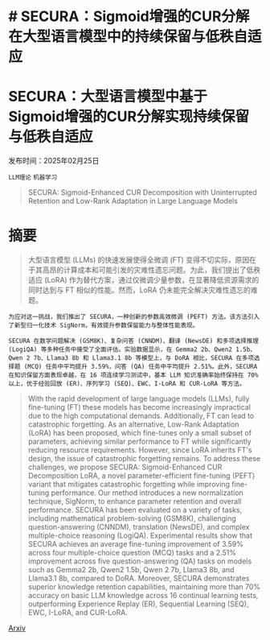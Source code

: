 # # SECURA：Sigmoid增强的CUR分解在大型语言模型中的持续保留与低秩自适应
# SECURA：大型语言模型中基于Sigmoid增强的CUR分解实现持续保留与低秩自适应

发布时间：2025年02月25日

`LLM理论` `机器学习`

> SECURA: Sigmoid-Enhanced CUR Decomposition with Uninterrupted Retention and Low-Rank Adaptation in Large Language Models

# 摘要

> 大型语言模型 (LLMs) 的快速发展使得全微调 (FT) 变得不切实际，原因在于其高昂的计算成本和可能引发的灾难性遗忘问题。为此，我们提出了低秩适应 (LoRA) 作为替代方案，通过仅微调少量参数，在显著降低资源需求的同时达到与 FT 相似的性能。然而，LoRA 仍未能完全解决灾难性遗忘的难题。
    
    为应对这一挑战，我们推出了 SECURA，一种创新的参数高效微调 (PEFT) 方法。该方法引入了新型归一化技术 SigNorm，有效提升参数保留能力与整体性能表现。
    
    SECURA 在数学问题解决 (GSM8K)、复杂问答 (CNNDM)、翻译 (NewsDE) 和多项选择推理 (LogiQA) 等多种任务中接受了全面评估。实验数据显示，在 Gemma2 2b、Qwen2 1.5b、Qwen 2 7b、Llama3 8b 和 Llama3.1 8b 等模型上，与 DoRA 相比，SECURA 在多项选择题 (MCQ) 任务中平均提升 3.59%，问答 (QA) 任务中平均提升 2.51%。此外，SECURA 在知识保留方面表现卓越，在 16 项连续学习测试中，基本 LLM 知识准确率始终保持在 70% 以上，优于经验回放 (ER)、序列学习 (SEQ)、EWC、I-LoRA 和 CUR-LoRA 等方法。

> With the rapid development of large language models (LLMs), fully fine-tuning (FT) these models has become increasingly impractical due to the high computational demands. Additionally, FT can lead to catastrophic forgetting. As an alternative, Low-Rank Adaptation (LoRA) has been proposed, which fine-tunes only a small subset of parameters, achieving similar performance to FT while significantly reducing resource requirements. However, since LoRA inherits FT's design, the issue of catastrophic forgetting remains.
  To address these challenges, we propose SECURA: Sigmoid-Enhanced CUR Decomposition LoRA, a novel parameter-efficient fine-tuning (PEFT) variant that mitigates catastrophic forgetting while improving fine-tuning performance. Our method introduces a new normalization technique, SigNorm, to enhance parameter retention and overall performance.
  SECURA has been evaluated on a variety of tasks, including mathematical problem-solving (GSM8K), challenging question-answering (CNNDM), translation (NewsDE), and complex multiple-choice reasoning (LogiQA). Experimental results show that SECURA achieves an average fine-tuning improvement of 3.59% across four multiple-choice question (MCQ) tasks and a 2.51% improvement across five question-answering (QA) tasks on models such as Gemma2 2b, Qwen2 1.5b, Qwen 2 7b, Llama3 8b, and Llama3.1 8b, compared to DoRA. Moreover, SECURA demonstrates superior knowledge retention capabilities, maintaining more than 70% accuracy on basic LLM knowledge across 16 continual learning tests, outperforming Experience Replay (ER), Sequential Learning (SEQ), EWC, I-LoRA, and CUR-LoRA.

[Arxiv](https://arxiv.org/abs/2502.18168)